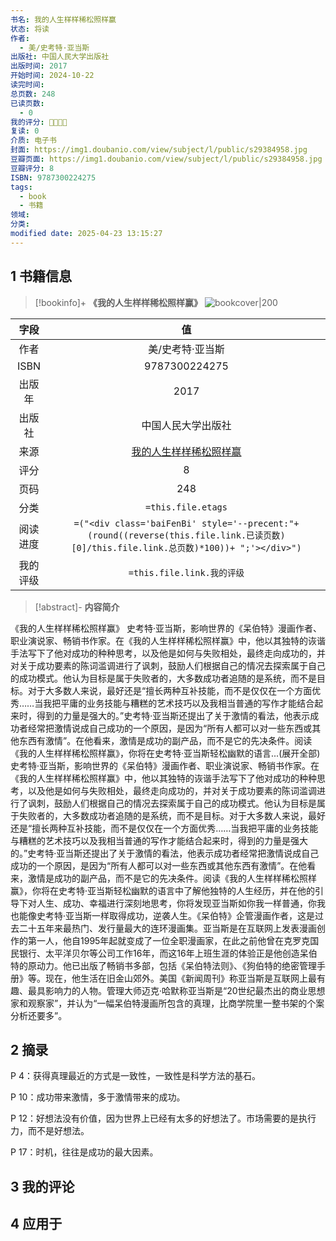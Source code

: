 ```yaml
---
书名: 我的人生样样稀松照样赢
状态: 将读
作者:
  - 美/史考特·亚当斯
出版社: 中国人民大学出版社
出版时间: 2017
开始时间: 2024-10-22
读完时间: 
总页数: 248
已读页数:
  - 0
我的评分: 🌟🌟🌟🌟
复读: 0
介质: 电子书
封面: https://img1.doubanio.com/view/subject/l/public/s29384958.jpg
豆瓣页面: https://img1.doubanio.com/view/subject/l/public/s29384958.jpg
豆瓣评分: 8
ISBN: 9787300224275
tags:
  - book
  - 书籍
领域: 
分类: 
modified date: 2025-04-23 13:15:27
---
```

## 1 书籍信息

> [!bookinfo]+ **《我的人生样样稀松照样赢》**
> ![bookcover|200](https://img1.doubanio.com/view/subject/l/public/s29384958.jpg)
>
|  字段  |                                                               值                                                                |
| :--: | :----------------------------------------------------------------------------------------------------------------------------: |
|  作者  |                                                           美/史考特·亚当斯                                                           |
| ISBN |                                                            9787300224275                                                            |
| 出版年  |                                                       2017                                                        |
| 出版社  |                                                         中国人民大学出版社                                                          |
|  来源  |                                                      [我的人生样样稀松照样赢](https://book.douban.com/subject/26990679/)                                                      |
|  评分  |                                                           8                                                            |
|  页码  |                                                         248                                                          |
|  分类  |                                                       `=this.file.etags`                                                       |
| 阅读进度 | `=("<div class='baiFenBi' style='--precent:"+ (round((reverse(this.file.link.已读页数)[0]/this.file.link.总页数)*100))+ ";'></div>")` |
| 我的评级 |                                                     `=this.file.link.我的评级`                                                     |

> [!abstract]- **内容简介**
>
《我的人生样样稀松照样赢》
史考特·亚当斯，影响世界的《呆伯特》漫画作者、职业演说家、畅销书作家。在《我的人生样样稀松照样赢》中，他以其独特的诙谐手法写下了他对成功的种种思考，以及他是如何与失败相处，最终走向成功的，并对关于成功要素的陈词滥调进行了讽刺，鼓励人们根据自己的情况去探索属于自己的成功模式。他认为目标是属于失败者的，大多数成功者追随的是系统，而不是目标。对于大多数人来说，最好还是“擅长两种互补技能，而不是仅仅在一个方面优秀……当我把平庸的业务技能与糟糕的艺术技巧以及我相当普通的写作才能结合起来时，得到的力量是强大的。”史考特·亚当斯还提出了关于激情的看法，他表示成功者经常把激情说成自己成功的一个原因，是因为“所有人都可以对一些东西或其他东西有激情”。在他看来，激情是成功的副产品，而不是它的先决条件。阅读《我的人生样样稀松照样赢》，你将在史考特·亚当斯轻松幽默的语言...(展开全部)史考特·亚当斯，影响世界的《呆伯特》漫画作者、职业演说家、畅销书作家。在《我的人生样样稀松照样赢》中，他以其独特的诙谐手法写下了他对成功的种种思考，以及他是如何与失败相处，最终走向成功的，并对关于成功要素的陈词滥调进行了讽刺，鼓励人们根据自己的情况去探索属于自己的成功模式。他认为目标是属于失败者的，大多数成功者追随的是系统，而不是目标。对于大多数人来说，最好还是“擅长两种互补技能，而不是仅仅在一个方面优秀……当我把平庸的业务技能与糟糕的艺术技巧以及我相当普通的写作才能结合起来时，得到的力量是强大的。”史考特·亚当斯还提出了关于激情的看法，他表示成功者经常把激情说成自己成功的一个原因，是因为“所有人都可以对一些东西或其他东西有激情”。在他看来，激情是成功的副产品，而不是它的先决条件。阅读《我的人生样样稀松照样赢》，你将在史考特·亚当斯轻松幽默的语言中了解他独特的人生经历，并在他的引导下对人生、成功、幸福进行深刻地思考，你将发现亚当斯如你我一样普通，你我也能像史考特·亚当斯一样取得成功，逆袭人生。《呆伯特》企管漫画作者，这是过去二十五年来最热门、发行量最大的连环漫画集。亚当斯是在互联网上发表漫画创作的第一人，他自1995年起就变成了一位全职漫画家，在此之前他曾在克罗克国民银行、太平洋贝尔等公司工作16年，而这16年上班生涯的体验正是他创造呆伯特的原动力。他已出版了畅销书多部，包括《呆伯特法则》、《狗伯特的绝密管理手册》等。现在，他生活在旧金山郊外。美国《新闻周刊》称亚当斯是互联网上最有趣、最具影响力的人物。管理大师迈克·哈默称亚当斯是“20世纪最杰出的商业思想家和观察家”，并认为“一幅呆伯特漫画所包含的真理，比商学院里一整书架的个案分析还要多”。

## 2 摘录
P 4：获得真理最近的方式是一致性，一致性是科学方法的基石。

P 10：成功带来激情，多于激情带来的成功。

P 12：好想法没有价值，因为世界上已经有太多的好想法了。市场需要的是执行力，而不是好想法。

P 17：时机，往往是成功的最大因素。

## 3 我的评论

## 4 应用于
